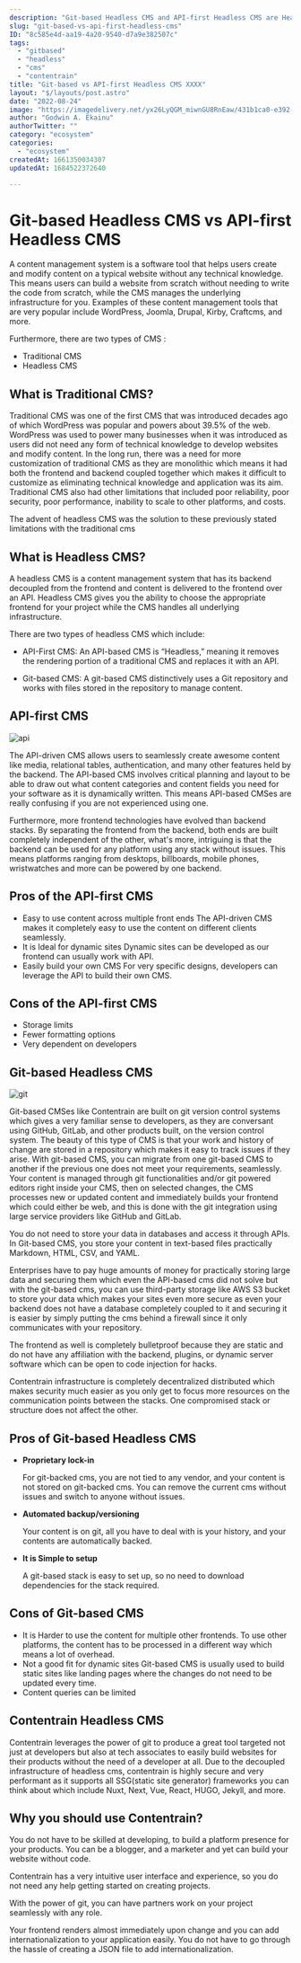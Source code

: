 ```yaml
---
description: "Git-based Headless CMS and API-first Headless CMS are Headless CMS that solves the problem pointed out in traditional CMS"
slug: "git-based-vs-api-first-headless-cms"
ID: "8c585e4d-aa19-4a20-9540-d7a9e382507c"
tags:
  - "gitbased"
  - "headless"
  - "cms"
  - "contentrain"
title: "Git-based vs API-first Headless CMS XXXX"
layout: "$/layouts/post.astro"
date: "2022-08-24"
image: "https://imagedelivery.net/yx26LyQGM_miwnGU8RnEaw/431b1ca0-e392-4435-0bfa-54ab15446a00/public"
author: "Godwin A. Ekainu"
authorTwitter: ""
category: "ecosystem"
categories:
  - "ecosystem"
createdAt: 1661350034307
updatedAt: 1684522372640

---
```

# Git-based Headless CMS vs API-first Headless CMS

A content management system is a software tool that helps users create and modify content on a typical website without any technical knowledge. This means users can build a website from scratch without needing to write the code from scratch, while the CMS manages the underlying infrastructure for you. Examples of these content management tools that are very popular include WordPress, Joomla, Drupal, Kirby, Craftcms, and more.

Furthermore, there are two types of CMS :


- Traditional CMS
- Headless CMS

## What is Traditional CMS?

Traditional CMS was one of the first CMS that was introduced decades ago of which WordPress was popular and powers about 39.5% of the web. WordPress was used to power many businesses when it was introduced as users did not need any form of technical knowledge to develop websites and modify content.
In the long run, there was a need for more customization of traditional CMS as they are monolithic which means it had both the frontend and backend coupled together which makes it difficult to customize as eliminating technical knowledge and application was its aim.
Traditional CMS also had other limitations that included poor reliability, poor security, poor performance, inability to scale to other platforms, and costs.

The advent of  headless CMS was the solution to these previously stated limitations with the traditional cms


## What is Headless CMS?

A headless CMS  is a content management system that has its backend decoupled from the frontend and content is delivered to the frontend over an API.
Headless CMS gives you the ability to choose the appropriate frontend for your project while the CMS handles all underlying infrastructure.

There are two types of headless CMS which include:


- API-First CMS: An API-based CMS is “Headless,” meaning it removes the rendering portion of a traditional CMS and replaces it with an API. 


- Git-based CMS: A git-based CMS distinctively uses a Git repository and works with files stored in the repository to manage content.



## API-first CMS

![api](https://imagedelivery.net/yx26LyQGM_miwnGU8RnEaw/39f13deb-4cd4-4b8b-13c1-14f5b3540800/public)

The API-driven CMS allows users to seamlessly create awesome content like media, relational tables, authentication, and many other features held by the backend. 
The API-based CMS involves critical planning and layout to be able to draw out what content categories and content fields you need for your software as it is dynamically written. This means API-based CMSes are really confusing if you are not experienced using one.

Furthermore, more frontend technologies have evolved than backend stacks. By separating the frontend from the backend, both ends are built completely independent of the other, what's more, intriguing is that the backend can be used for any platform using any stack without issues. This means platforms ranging from desktops, billboards, mobile phones, wristwatches and more can be powered by one backend.


## Pros of the API-first CMS

- Easy to use content across multiple front ends
    The API-driven CMS makes it completely easy to use the content on different clients seamlessly.
- It is Ideal for dynamic sites
    Dynamic sites can be developed as our frontend can usually work with API.
- Easily build your own CMS
    For very specific designs, developers can leverage the API to build their own CMS.
    
## Cons of the API-first CMS
- Storage limits
- Fewer formatting options
- Very dependent on developers

## Git-based Headless CMS

![git](https://imagedelivery.net/yx26LyQGM_miwnGU8RnEaw/54d64b95-ddd9-41df-c625-9926a2195600/public)


Git-based CMSes like Contentrain are built on git version control systems which gives a very familiar sense to developers, as they are conversant using GitHub, GitLab, and other products built, on the version control system. The beauty of this type of CMS is that your work and history of change are stored in a repository which makes it easy to track issues if they arise. With git-based CMS, you can migrate from one git-based CMS to another if the previous one does not meet your requirements,  seamlessly.
Your content is managed through git functionalities and/or git powered editors right inside your CMS, then on selected changes, the CMS processes new or updated content and immediately builds your frontend which could either be web, and this is done with the git integration using large service providers like GitHub and GitLab.

You do not need to store your data in databases and access it through APIs. In Git-based CMS, you store your content in text-based files practically Markdown, HTML, CSV, and YAML.

Enterprises have to pay huge amounts of money for practically storing large data and securing them which even the API-based cms did not solve but with the git-based cms, you can use third-party storage like AWS S3 bucket to store your data which makes your sites even more secure as even your backend does not have a database completely coupled to it and securing it is easier by simply putting the cms behind a firewall since it only communicates with your repository.

The frontend as well is completely bulletproof because they are static and do not have any affiliation with the backend, plugins, or dynamic server software which can be open to code injection for hacks.

Contentrain infrastructure is completely decentralized distributed which makes security much easier as you only get to focus more resources on the communication points between the stacks.
One compromised stack or structure does not affect the other.


## Pros of  Git-based Headless CMS
- **Proprietary lock-in**

    For git-backed cms, you are not tied to any vendor, and your content is not stored on git-backed cms. You can remove the current cms without issues and switch to anyone without issues.
    
- **Automated backup/versioning**

     Your content is on git, all you have to deal with is your history, and your contents are automatically backed.
    
- **It is Simple to setup**

    A git-based stack is easy to set up, so no need to download dependencies for the stack required.

## Cons of Git-based CMS
 - It is Harder to use the content for multiple other frontends.
    To use other platforms, the content has to be processed in a different way which means a lot of overhead.
- Not a good fit for dynamic sites
    Git-based CMS is usually used to build static sites like landing pages where the changes do not need to be updated every time.
-  Content queries can be limited 

## Contentrain Headless CMS

Contentrain leverages the power of git to produce a great tool targeted not just at developers but also at tech associates to easily build websites for their products without the need of a developer at all. 
Due to the decoupled infrastructure of headless cms, contentrain is highly secure and very performant as it supports all SSG(static site generator) frameworks you can think about which include Nuxt, Next, Vue, React, HUGO, Jekyll, and more. 


## Why you should use Contentrain?

You do not have to be skilled at developing, to build a platform presence for your products. You can be a blogger, and a marketer and yet can build your website without code. 

Contentrain has a very intuitive user interface and experience, so you do not need any help getting started on creating projects.

With the power of git, you can have partners work on your project seamlessly with any role.

Your frontend renders almost immediately upon change and you can add internationalization to your application easily. You do not have to go through the hassle of creating a JSON file to add internationalization.